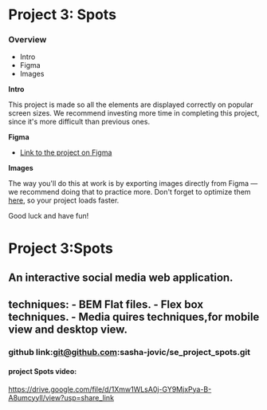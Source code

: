 # Project 3: Spots

### Overview

- Intro
- Figma
- Images

**Intro**

This project is made so all the elements are displayed correctly on popular screen sizes. We recommend investing more time in completing this project, since it's more difficult than previous ones.

**Figma**

- [Link to the project on Figma](https://www.figma.com/file/BBNm2bC3lj8QQMHlnqRsga/Sprint-3-Project-%E2%80%94-Spots?type=design&node-id=2%3A60&mode=design&t=afgNFybdorZO6cQo-1)

**Images**

The way you'll do this at work is by exporting images directly from Figma — we recommend doing that to practice more. Don't forget to optimize them [here](https://tinypng.com/), so your project loads faster.

Good luck and have fun!

# Project 3:Spots

## An interactive social media web application.

## techniques: - BEM Flat files. - Flex box techniques. - Media quires techniques,for mobile view and desktop view.

### github link:git@github.com:sasha-jovic/se_project_spots.git

#### project Spots video:

https://drive.google.com/file/d/1Xmw1WLsA0j-GY9MjxPya-B-A8umcyyll/view?usp=share_link
